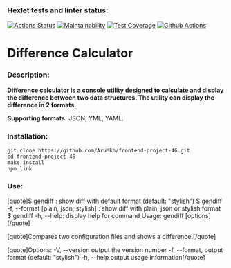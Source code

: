 ### Hexlet tests and linter status:
[![Actions Status](https://github.com/AruMkh/frontend-project-46/workflows/hexlet-check/badge.svg)](https://github.com/AruMkh/frontend-project-46/actions)
[![Maintainability](https://api.codeclimate.com/v1/badges/41f42f0bf1b2e63d4c0c/maintainability)](https://codeclimate.com/github/AruMkh/frontend-project-46/maintainability)
[![Test Coverage](https://api.codeclimate.com/v1/badges/41f42f0bf1b2e63d4c0c/test_coverage)](https://codeclimate.com/github/AruMkh/frontend-project-46/test_coverage)
[![Github Actions](https://github.com/AruMkh/frontend-project-46/actions/workflows/steps.yml/badge.svg)]()

# Difference Calculator
### Description:

**Difference calculator is a console utility designed to calculate and display the difference between two data structures. The utility can display the difference in 2 formats.**

**Supporting formats:** JSON, YML, YAML.

### Installation:
    git clone https://github.com/AruMkh/frontend-project-46.git
    cd frontend-project-46
    make install
    npm link

### Use:
[quote]$ gendiff <filepath1> <filepath2>: show diff with default format (default: "stylish")
$ gendiff -f, --format [plain, json, stylish] <filepath1> <filepath2>: show diff with plain, json or stylish format
$ gendiff -h, --help: display help for command
   Usage: gendiff [options] <filepath1> <filepath2>[/quote]

   [quote]Compares two configuration files and shows a difference.[/quote]

   [quote]Options:
     -V, --version         output the version number
     -f, --format, <type>  output format (default: "stylish")
     -h, --help            output usage information[/quote]
